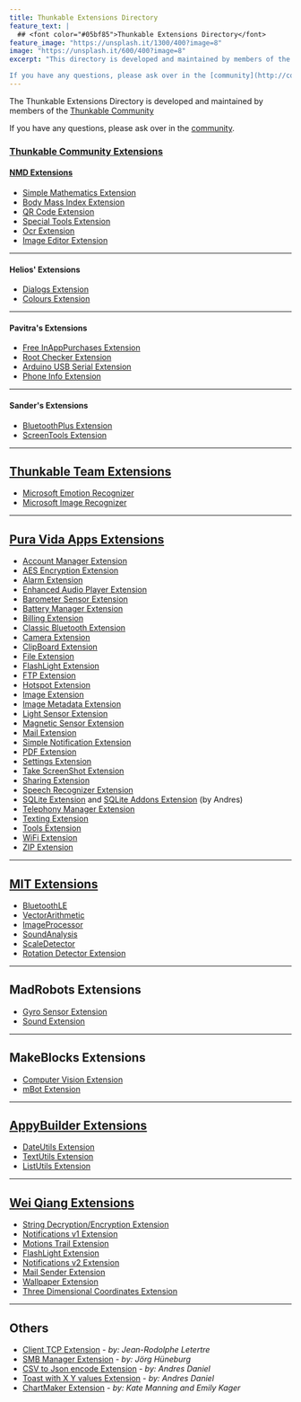 ```yaml
---
title: Thunkable Extensions Directory
feature_text: |
  ## <font color="#05bf85">Thunkable Extensions Directory</font>
feature_image: "https://unsplash.it/1300/400?image=8"
image: "https://unsplash.it/600/400?image=8"
excerpt: "This directory is developed and maintained by members of the [Thunkable Community](http://community.thunkable.com)

If you have any questions, please ask over in the [community](http://community.thunkable.com)."
---
```


The Thunkable Extensions Directory is developed and maintained by members of the [Thunkable Community](http://community.thunkable.com)

If you have any questions, please ask over in the [community](http://community.thunkable.com).



### [Thunkable Community Extensions](http://community.thunkable.com/c/thunkable-extensions)

#### [NMD Extensions](https://nmd-apps.jimdo.com/extensions/nmd-extensions/)
- [Simple Mathematics Extension](https://nmd-apps.jimdo.com/extensions/nmd-extensions/#1)
- [Body Mass Index Extension](https://nmd-apps.jimdo.com/extensions/nmd-extensions/#2)
- [QR Code Extension](https://nmd-apps.jimdo.com/extensions/nmd-extensions/#3)
- [Special Tools Extension](https://nmd-apps.jimdo.com/extensions/nmd-extensions/#4)
- [Ocr Extension](https://nmd-apps.jimdo.com/extensions/nmd-extensions/#5)
- [Image Editor Extension](https://nmd-apps.jimdo.com/extensions/nmd-extensions/#6)

<hr />

#### Helios' Extensions 
- [Dialogs Extension](http://community.thunkable.com/t/releasing-the-dialogs-extension/2574?u=helios)
- [Colours Extension](http://community.thunkable.com/t/colours-extension/2513?u=helios)

<hr />

#### Pavitra's Extensions 
- [Free InAppPurchases Extension](http://community.thunkable.com/t/free-iap-extension/2082?u=pavi2410)
- [Root Checker Extension](http://community.thunkable.com/t/root-checker-extension/1587?u=pavi2410)
- [Arduino USB Serial Extension](https://groups.google.com/d/msg/mitappinventortest/WZCUtKAfwj0/4Na63LmnAQAJ)
- [Phone Info Extension](http://community.thunkable.com/t/phone-info-extension/1600?u=pavi2410)

<hr />

#### Sander's Extensions 
<!-- <small>@Sander0542</small> -->

- [BluetoothPlus Extension](http://community.thunkable.com/t/bluetoothplus-extension/2706?u=sander0542)
- [ScreenTools Extension](http://community.thunkable.com/t/screentools-extension/2889?u=sander0542)

<hr />

## [Thunkable Team Extensions](http://thunkable.com)

- [Microsoft Emotion Recognizer](https://thunkable.github.io/extensions/files/com.thunkable.ai.MicrosoftEmotionRecognizer.aix)
- [Microsoft Image Recognizer](https://thunkable.github.io/extensions/files/com.thunkable.ai.MicrosoftImageRecognizer.aix)

<hr />

## [Pura Vida Apps Extensions](https://puravidaapps.com/extensions.php)

- [Account Manager Extension](https://puravidaapps.com/accountmanager.php)
- [AES Encryption Extension](https://puravidaapps.com/aes.php)
- [Alarm Extension](https://puravidaapps.com/alarm.php)
- [Enhanced Audio Player Extension](https://puravidaapps.com/player.php)
- [Barometer Sensor Extension](https://puravidaapps.com/barometer.php)
- [Battery Manager Extension](https://puravidaapps.com/battery.php)
- [Billing Extension](https://puravidaapps.com/billing.php)
- [Classic Bluetooth Extension](https://puravidaapps.com/bluetooth.php)
- [Camera Extension](https://puravidaapps.com/camera.php)
- [ClipBoard Extension](https://puravidaapps.com/clipboard.php)
- [File Extension](https://puravidaapps.com/file.php)
- [FlashLight Extension](https://puravidaapps.com/flashlight.php)
- [FTP Extension](https://puravidaapps.com/ftp.php)
- [Hotspot Extension](https://puravidaapps.com/hotspot.php)
- [Image Extension](https://puravidaapps.com/image.php)
- [Image Metadata Extension](https://puravidaapps.com/metadata.php)
- [Light Sensor Extension](https://puravidaapps.com/light.php)
- [Magnetic Sensor Extension](https://puravidaapps.com/magnetic.php)
- [Mail Extension](https://puravidaapps.com/mail.php)
- [Simple Notification Extension](https://puravidaapps.com/notification.php)
- [PDF Extension](https://puravidaapps.com/pdf.php)
- [Settings Extension](https://puravidaapps.com/settings.php)
- [Take ScreenShot Extension](https://puravidaapps.com/screenshot.php)
- [Sharing Extension](http://puravidaapps.com/sharing.php)
- [Speech Recognizer Extension](https://puravidaapps.com/speechRecognizer.php)
- [SQLite Extension](https://puravidaapps.com/sqlite.php) and [SQLite Addons Extension](https://groups.google.com/d/msg/mitappinventortest/ZjkCYz7RQ5U/ZG0jFM80AgAJ) (by Andres)
- [Telephony Manager Extension](https://puravidaapps.com/telephonymanager.php)
- [Texting Extension](https://puravidaapps.com/texting.php)
- [Tools Extension](https://puravidaapps.com/tools.php)
- [WiFi Extension](https://puravidaapps.com/wifi.php)
- [ZIP Extension](https://puravidaapps.com/zip.php)

<hr />

## [MIT Extensions](http://appinventor.mit.edu/extensions/)

- [BluetoothLE](http://appinventor.mit.edu/extensions/data/extensions/edu.mit.appinventor.BluetoothLE.aix)
- [VectorArithmetic](http://appinventor.mit.edu/extensions/data/extensions/com.gmail.at.ehondev.VectorArithmetic.aix)
- [ImageProcessor](http://appinventor.mit.edu/extensions/data/extensions/ai.cdk.justus.ImageProcessor.aix)
- [SoundAnalysis](http://appinventor.mit.edu/extensions/data/extensions/com.gmail.at.oumar.dot.mouha.SoundAnalysis.aix)
- [ScaleDetector](http://appinventor.mit.edu/extensions/data/extensions/edu.mit.appinventor.ScaleDetector.aix)
- [Rotation Detector Extension](http://ai2.appinventor.mit.edu/reference/other/extensionsRotation.html)

<hr />

## MadRobots Extensions

- [Gyro Sensor Extension](https://groups.google.com/forum/#!msg/app-inventor-open-source-dev/M7NookKPhQQ/WCN5yak3EAAJ)
- [Sound Extension](https://groups.google.com/forum/#!msg/app-inventor-open-source-dev/M7NookKPhQQ/WCN5yak3EAAJ)

<hr />

## MakeBlocks Extensions

- [Computer Vision Extension](http://learn.makeblock.com/en/user-makeblock-computer-vision-extension-for-app-inventor/)
- [mBot Extension](http://learn.makeblock.com/en/use-mbot-with-app-inventor/)

<hr />

## [AppyBuilder Extensions](http://appybuilder.com/)

- [DateUtils Extension](https://amerkashi.wordpress.com/2017/03/11/dateutils-extension/)
- [TextUtils Extension](https://amerkashi.wordpress.com/2017/03/09/textutils-extension/)
- [ListUtils Extension](https://amerkashi.wordpress.com/2017/03/05/shuffling-ordering-lists/)

<hr />

## [Wei Qiang Extensions](http://my.bryanqiang.com/extensions.html)

- [String Decryption/Encryption Extension](http://adf.ly/1hK2zj)
- [Notifications v1 Extension](http://adf.ly/1hK3gQ)
- [Motions Trail Extension](http://adf.ly/1hK3nK)
- [FlashLight Extension](http://adf.ly/1i7UlX)
- [Notifications v2 Extension](http://adf.ly/1i7XKh)
- [Mail Sender Extension](http://adf.ly/1iZD6u)
- [Wallpaper Extension](http://adf.ly/1iZIec)
- [Three Dimensional Coordinates Extension](http://adf.ly/1k528C)

<hr />

## Others

- [Client TCP Extension](https://groups.google.com/d/msg/mitappinventortest/OCzEZC4FpEU/sEVrCeXaCQAJ) - _by: Jean-Rodolphe Letertre_
- [SMB Manager Extension](https://groups.google.com/d/msg/mitappinventortest/ilbNL4dnZx0/lqmvJEKnAgAJ) - _by: Jörg Hüneburg_
- [CSV to Json encode Extension](https://groups.google.com/d/msg/mitappinventortest/Dcu3ueYnhl0/dDdyR_38EAAJ) - _by: Andres Daniel_
- [Toast with X Y values Extension](https://groups.google.com/d/msg/mitappinventortest/nPOokIDvFOE/jv1oztz8EAAJ) - _by: Andres Daniel_
- [ChartMaker Extension](https://groups.google.com/forum/#!category-topic/mitappinventortest/qtYWkR8rBxM) - _by: Kate Manning and Emily Kager_
